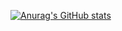 [![Anurag's GitHub stats](https://github-readme-stats.vercel.app/api?username=sunwookim05)](https://github.com/anuraghazra/github-readme-stats)
